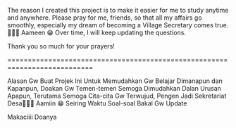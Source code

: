 The reason I created this project is to make it easier for me to study anytime and anywhere. Please pray for me, friends, so that all my affairs go smoothly, especially my dream of becoming a Village Secretary comes true. 🤲🤲🤲 Aameen 😁 Over time, I will keep updating the questions.

Thank you so much for your prayers!

===========================================================================

Alasan Gw Buat Projek Ini Untuk Memudahkan Gw Belajar Dimanapun dan Kapanpun, Doakan Gw Temen-temen Semoga Dimudahkan Dalan Urusan Apapun, Terutama Semoga Cita-cita Gw Terwujud, Pengen Jadi Sekretariat Desa🤲🤲🤲 Aamiin 😁 Seiring Waktu Soal-soal Bakal Gw Update

Makaciiii Doanya